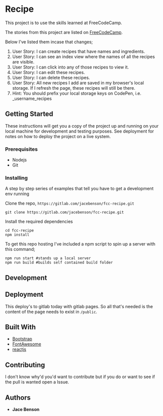 # Recipe

This project is to use the skills learned at FreeCodeCamp.

The stories from this project are listed on [FreeCodeCamp](https://www.freecodecamp.org/challenges/build-a-recipe-box).

Below I've listed them incase that changes;

1. User Story: I can create recipes that have names and ingredients.
1. User Story: I can see an index view where the names of all the recipes are visible.
1. User Story: I can click into any of those recipes to view it.
1. User Story: I can edit these recipes.
1. User Story: I can delete these recipes.
1. User Story: All new recipes I add are saved in my browser's local storage. If I refresh the page, these recipes will still be there.
1. Hint:  You should prefix your local storage keys on CodePen, i.e. _username_recipes
   
## Getting Started

These instructions will get you a copy of the project up and running on your local machine for development and testing purposes. See deployment for notes on how to deploy the project on a live system.

### Prerequisites

- Nodejs
- Git

### Installing

A step by step series of examples that tell you have to get a development env running

Clone the repo, `https://gitlab.com/jacebenson/fcc-recipe.git`
```
git clone https://gitlab.com/jacebenson/fcc-recipe.git
```

Install the required dependencies
```
cd fcc-recipe
npm install
```

To get this repo hosting I've included a npm script to spin up a server with this command;
```
npm run start #stands up a local server
npm run build #builds self contained build folder
```

## Development

## Deployment

This deploy's to gitlab today with gitlab pages.
So all that's needed is the content of the page needs to exist in `/public`.

## Built With

- [Bootstrap](http://getbootstrap.com/)
- [FontAwesome](http://fortawesome.github.io/Font-Awesome/)
- [reactjs](http://reactjs.com/)

## Contributing

I don't know why'd you'd want to contribute but if you do or want to see if the pull is wanted open a Issue.


## Authors

* **Jace Benson** 